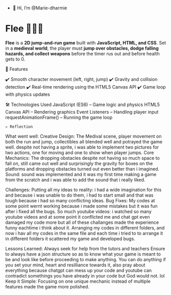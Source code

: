 - 👋 Hi, I’m @Marie-dharmie
# Flee 🏃‍♂️💨

**Flee** is a **2D jump-and-run game** built with **JavaScript, HTML, and CSS**. Set in a **medieval world**, the player must **jump over obstacles, dodge falling hazards, and collect weapons** before the timer rus out and before health gets to 0.

📌 Features

✔️ Smooth character movement (left, right, jump)
✔️ Gravity and collision detection
✔️ Real-time rendering using the HTML5 Canvas API
✔️ Game loop with physics updates


🛠️ Technologies Used
    JavaScript (ES6) – Game logic and physics
    HTML5 Canvas API – Rendering graphics
    Event Listeners – Handling player input
    requestAnimationFrame() – Running the game loop

    ✍️ Reflection
What went well:
Creative Design: The Medival scene, player movement on both the run and jump, collectibles all blended well and potrayed the game well. despite not having a sprite, i was able to implement two pictures for two actions, one for moving and one to show when player jumps.
Core Mechanics: The dropping obstacles despite not having so much space to fall on, still came out well and surprisingly the gravity for boxes on the platforms and dropping obstacles turned out even better than i imagined.
Sound: sound was implemented and it was my first time making a game from the scratch and i was able to add the sound that i really liked.

Challenges:
Putting all my ideas to reality: i had a wide imagination for this and because i was unable to do them, i had to start small and that was tough because i had so  many conflicting ideas.
Bug Fixes: My codes at some point wernt working because i made some mistakes but it was fun after i fixed all the bugs.
So much youtube videos: i watched so many youtube videos and at some point it conflicted me and chat gpt even damaged my code more but all of these challanges made the experience funny eachtime i think about it.
Arranging my codes in different folders, and now i hav all my codes in the same file and each time i tried to to arrange it in different folders it scattered my game and developed bugs.


Lessons Learned:
Always seek for help from the tutors and teachers
Ensure to always have a json structure so as to know what your game is meant to be and look like before proceeding to make anything.
You can do anything if you set your mind, heart and resilliance towards it, also pray about everything because chatgpt can mess up your code and youtube can contradict somethings you have already in your code but God would not. lol
Keep it Simple: Focusing on one unique mechanic instead of multiple features made the game more polished.

<!---
Marie-dharmie/Marie-dharmie is a ✨ special ✨ repository because its `README.md` (this file) appears on your GitHub profile.
You can click the Preview link to take a look at your changes.
--->
